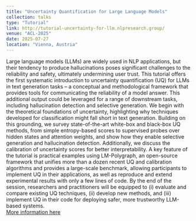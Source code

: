 ```yaml
---
title: "Uncertainty Quantification for Large Language Models"
collection: talks
type: "Tutorial"
link: http://tutorial-uncertainty-for-llm.nlpresearch.group/
venue: "ACL-2025"
date: 2025-07-27
location: "Vienna, Austria"
---
```


Large language models (LLMs) are widely used in NLP applications, but their tendency to produce hallucinations poses significant challenges to the reliability and safety, ultimately undermining user trust. This tutorial offers the first systematic introduction to uncertainty quantification (UQ) for LLMs in text generation tasks – a conceptual and methodological framework that provides tools for communicating the reliability of a model answer. This additional output could be leveraged for a range of downstream tasks, including hallucination detection and selective generation. We begin with the theoretical foundations of uncertainty, highlighting why techniques developed for classification might fall short in text generation. Building on this grounding, we survey state-of-the-art white-box and black-box UQ methods, from simple entropy-based scores to supervised probes over hidden states and attention weights, and show how they enable selective generation and hallucination detection. Additionally, we discuss the calibration of uncertainty scores for better interpretability. A key feature of the tutorial is practical examples using LM-Polygraph, an open-source framework that unifies more than a dozen recent UQ and calibration algorithms and provides a large-scale benchmark, allowing participants to implement UQ in their applications, as well as reproduce and extend experimental results with only a few lines of code. By the end of the session, researchers and practitioners will be equipped to (i) evaluate and compare existing UQ techniques, (ii) develop new methods, and (iii) implement UQ in their code for deploying safer, more trustworthy LLM-based systems.  
[More information here](https://aclanthology.org/2025.acl-tutorials.3/)